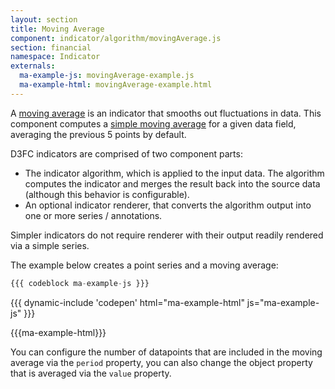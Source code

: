 ```yaml
---
layout: section
title: Moving Average
component: indicator/algorithm/movingAverage.js
section: financial
namespace: Indicator
externals:
  ma-example-js: movingAverage-example.js
  ma-example-html: movingAverage-example.html
---
```


A [moving average](http://en.wikipedia.org/wiki/Moving_average) is an indicator that smooths out fluctuations in data. This component computes a [simple moving average](http://en.wikipedia.org/wiki/Moving_average#Simple_moving_average) for a given data field, averaging the previous 5 points by default.

D3FC indicators are comprised of two component parts:

 + The indicator algorithm, which is applied to the input data. The algorithm computes the indicator and merges the result back into the source data (although this behavior is configurable).
 + An optional indicator renderer, that converts the algorithm output into one or more series / annotations.

Simpler indicators do not require renderer with their output readily rendered via a simple series.

The example below creates a point series and a moving average:

```js
{{{ codeblock ma-example-js }}}
```

{{{ dynamic-include 'codepen' html="ma-example-html" js="ma-example-js" }}}

{{{ma-example-html}}}
<script type="text/javascript">
{{{ma-example-js}}}
</script>

You can configure the number of datapoints that are included in the moving average via the `period` property, you can also change the object property that is averaged via the `value` property.
